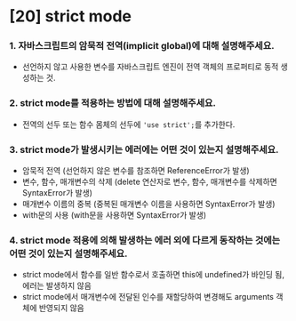 # [20] strict mode

### 1. 자바스크립트의 암묵적 전역(implicit global)에 대해 설명해주세요.

- 선언하지 않고 사용한 변수를 자바스크립트 엔진이 전역 객체의 프로퍼티로 동적 생성하는 것.

### 2. strict mode를 적용하는 방법에 대해 설명해주세요.

- 전역의 선두 또는 함수 몸체의 선두에 `'use strict';`를 추가한다.

### 3. strict mode가 발생시키는 에러에는 어떤 것이 있는지 설명해주세요.

- 암묵적 전역 (선언하지 않은 변수를 참조하면 ReferenceError가 발생)
- 변수, 함수, 매개변수의 삭제 (delete 연산자로 변수, 함수, 매개변수를 삭제하면 SyntaxError가 발생)
- 매개변수 이름의 중복 (중복된 매개변수 이름을 사용하면 SyntaxError가 발생)
- with문의 사용 (with문을 사용하면 SyntaxError가 발생)

### 4. strict mode 적용에 의해 발생하는 에러 외에 다르게 동작하는 것에는 어떤 것이 있는지 설명해주세요.

- strict mode에서 함수를 일반 함수로서 호출하면 this에 undefined가 바인딩 됨, 에러는 발생하지 않음
- strict mode에서 매개변수에 전달된 인수를 재할당하여 변경해도 arguments 객체에 반영되지 않음
